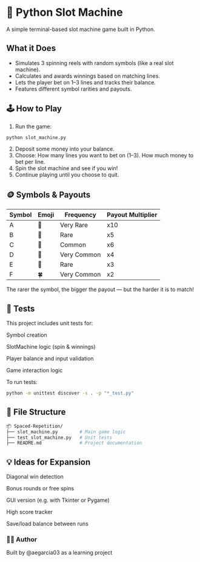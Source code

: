 # 🎰 Python Slot Machine
A simple terminal-based slot machine game built in Python.

## What it Does
- Simulates 3 spinning reels with random symbols (like a real slot machine).
- Calculates and awards winnings based on matching lines.
- Lets the player bet on 1–3 lines and tracks their balance.
- Features different symbol rarities and payouts.

## 🕹️ How to Play
1. Run the game:

```bash
python slot_machine.py
```

2. Deposit some money into your balance.
3. Choose:
How many lines you want to bet on (1–3).
How much money to bet per line.
4. Spin the slot machine and see if you win!
5. Continue playing until you choose to quit.

## 🪙 Symbols & Payouts

| Symbol | Emoji | Frequency     | Payout Multiplier |
|--------|-------|---------------|-------------------|
| A      | 💎    | Very Rare     | x10               |
| B      | 🍒    | Rare          | x5                |
| C      | 🔔    | Common        | x6                |
| D      | 🍋    | Very Common   | x4                |
| E      | 🍉    | Rare          | x3                |
| F      | 🍀    | Very Common   | x2                |

The rarer the symbol, the bigger the payout — but the harder it is to match!

## 🧪 Tests
This project includes unit tests for:

Symbol creation

SlotMachine logic (spin & winnings)

Player balance and input validation

Game interaction logic

To run tests:

```bash
python -m unittest discover -s . -p "*_test.py"
```

## 📁 File Structure
```bash
📦 Spaced-Repetition/
├── slot_machine.py        # Main game logic
├── test_slot_machine.py   # Unit tests
├── README.md              # Project documentation
```

## 💡 Ideas for Expansion
Diagonal win detection

Bonus rounds or free spins

GUI version (e.g. with Tkinter or Pygame)

High score tracker

Save/load balance between runs

### 👩‍💻 Author
Built by @aegarcia03 as a learning project 

